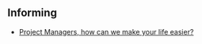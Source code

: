 ## Informing
* [Project Managers, how can we make your life easier?](https://www.reddit.com/r/sysadmin/comments/87ijxv/project_managers_how_can_we_make_your_life_easier/?st=jf9vmnkz&sh=59301564)
